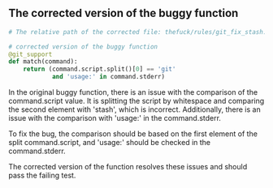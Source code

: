 ## The corrected version of the buggy function
```python
# The relative path of the corrected file: thefuck/rules/git_fix_stash.py

# corrected version of the buggy function
@git_support
def match(command):
    return (command.script.split()[0] == 'git'
            and 'usage:' in command.stderr)
```

In the original buggy function, there is an issue with the comparison of the command.script value. It is splitting the script by whitespace and comparing the second element with 'stash', which is incorrect. Additionally, there is an issue with the comparison with 'usage:' in the command.stderr.

To fix the bug, the comparison should be based on the first element of the split command.script, and 'usage:' should be checked in the command.stderr.

The corrected version of the function resolves these issues and should pass the failing test.